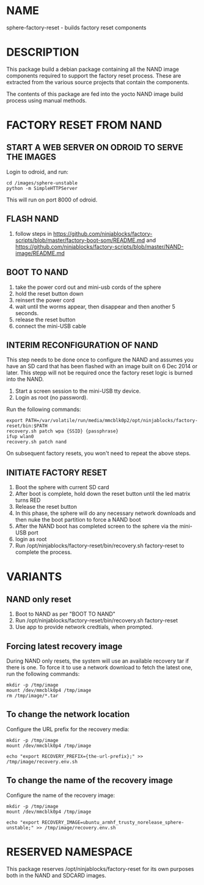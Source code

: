 NAME
=====
sphere-factory-reset - builds factory reset components

DESCRIPTION
===========
This package build a debian package containing all the NAND image components required to support the factory reset process. These are
extracted from the various source projects that contain the components.

The contents of this package are fed into the yocto NAND image build process using manual methods.

FACTORY RESET FROM NAND
=======================

START A WEB SERVER ON ODROID TO SERVE THE IMAGES
-------------------------------------------------
Login to odroid, and run:

    cd /images/sphere-unstable
    python -m SimpleHTTPServer

This will run on port 8000 of odroid.

FLASH NAND
----------
1. follow steps in https://github.com/ninjablocks/factory-scripts/blob/master/factory-boot-som/README.md and
https://github.com/ninjablocks/factory-scripts/blob/master/NAND-image/README.md

BOOT TO NAND
------------
1. take the power cord out and mini-usb cords of the sphere
2. hold the reset button down
3. reinsert the power cord
4. wait until the worms appear, then disappear and then another 5 seconds.
5. release the reset button
6. connect the mini-USB cable

INTERIM RECONFIGURATION OF NAND
-------------------------------
This step needs to be done once to configure the NAND and assumes you have an SD card that has been flashed with an image
built on 6 Dec 2014 or later. This stepp will not be required once the factory reset logic is burned into the NAND.

1. Start a screen session to the mini-USB tty device.
1. Login as root (no password).

Run the following commands:

	export PATH=/var/volatile/run/media/mmcblk0p2/opt/ninjablocks/factory-reset/bin:$PATH
	recovery.sh patch wpa {SSID} {passphrase}
	ifup wlan0
    recovery.sh patch nand

On subsequent factory resets, you won't need to repeat the above steps.

INITIATE FACTORY RESET
----------------------
1. Boot the sphere with current SD card
2. After boot is complete, hold down the reset button until the led matrix turns RED
3. Release the reset button
4. In this phase, the sphere will do any necessary network downloads and then nuke the boot partition to force a NAND boot
5. After the NAND boot has completed screen to the sphere via the mini-USB port
6. login as root
7. Run /opt/ninjablocks/factory-reset/bin/recovery.sh factory-reset to complete the process.

VARIANTS
========
NAND only reset
---------------
1. Boot to NAND as per "BOOT TO NAND"
2. Run /opt/ninjablocks/factory-reset/bin/recovery.sh factory-reset
3. Use app to provide network credtials, when prompted.

Forcing latest recovery image
-----------------------------
During NAND only resets, the system will use an available recovery tar if there is one. To force it to use a network
download to fetch the latest one, run the following commands:

	mkdir -p /tmp/image
	mount /dev/mmcblk0p4 /tmp/image
	rm /tmp/image/*.tar

To change the network location
------------------------------
Configure the URL prefix for the recovery media:

	mkdir -p /tmp/image
	mount /dev/mmcblk0p4 /tmp/image

	echo "export RECOVERY_PREFIX={the-url-prefix};" >> /tmp/image/recovery.env.sh

To change the name of the recovery image
------------------------------
Configure the name of the recovery image:

	mkdir -p /tmp/image
	mount /dev/mmcblk0p4 /tmp/image

	echo "export RECOVERY_IMAGE=ubuntu_armhf_trusty_norelease_sphere-unstable;" >> /tmp/image/recovery.env.sh

RESERVED NAMESPACE
==================
This package reserves /opt/ninjablocks/factory-reset for its own purposes both in the NAND and SDCARD images.

